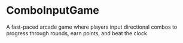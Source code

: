 # ComboInputGame
 A fast-paced arcade game where players input directional combos to progress through rounds, earn points, and beat the clock
